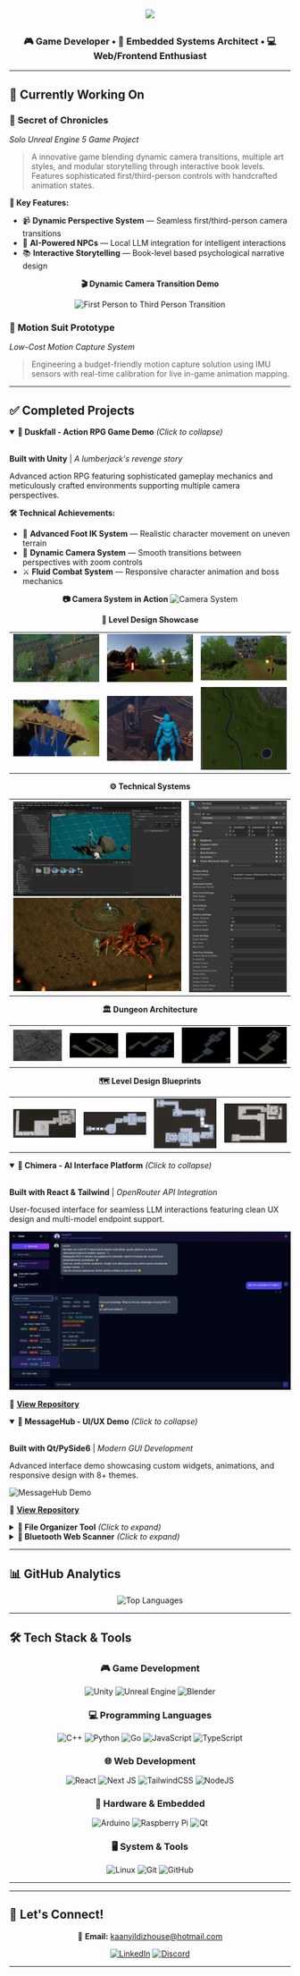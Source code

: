 <h1 align="center">
  <img src="https://readme-typing-svg.herokuapp.com/?font=Righteous&size=35&center=true&vCenter=true&width=500&height=70&duration=4000&lines=Hi+There!+👋;+I'm+Kaan+-Oruç-+YILDIZ!;" />
</h1>

<h3 align="center">🎮 Game Developer • 🔧 Embedded Systems Architect • 💻 Web/Frontend Enthusiast</h3>



---

## 🔭 **Currently Working On**

### 🎯 **Secret of Chronicles** 
*Solo Unreal Engine 5 Game Project*

> A innovative game blending dynamic camera transitions, multiple art styles, and modular storytelling through interactive book levels. Features sophisticated first/third-person controls with handcrafted animation states.

**🌟 Key Features:**
- 📹 **Dynamic Perspective System** — Seamless first/third-person camera transitions
- 🤖 **AI-Powered NPCs** — Local LLM integration for intelligent interactions
- 📚 **Interactive Storytelling** — Book-level based psychological narrative design

<div align="center">
  
  **🎬 Dynamic Camera Transition Demo**
  
  ![First Person to Third Person Transition](src/Soc-Record.gif)
  
</div>

### 🦾 **Motion Suit Prototype**
*Low-Cost Motion Capture System*

> Engineering a budget-friendly motion capture solution using IMU sensors with real-time calibration for live in-game animation mapping.

---

## ✅ **Completed Projects**

<details open>
<summary><b>🏹 Duskfall - Action RPG Game Demo</b> <i>(Click to collapse)</i></summary>

<br>

**Built with Unity** | *A lumberjack's revenge story*

Advanced action RPG featuring sophisticated gameplay mechanics and meticulously crafted environments supporting multiple camera perspectives.

**🛠️ Technical Achievements:**
- 🦶 **Advanced Foot IK System** — Realistic character movement on uneven terrain
- 📸 **Dynamic Camera System** — Smooth transitions between perspectives with zoom controls  
- ⚔️ **Fluid Combat System** — Responsive character animation and boss mechanics

<div align="center">

**📷 Camera System in Action**
  ![Camera System](src/camera_top_map_view_and_character_movement.gif)

**🎨 Level Design Showcase**
<table>
  <tr>
    <td><img src="src/in_game_view_1.png" alt="In-Game View 1" width="300"/></td>
    <td><img src="src/in_game_view_2.png" alt="In-Game View 2" width="300"/></td>
    <td><img src="src/in_fly_view.png" alt="Fly View" width="300"/></td>
  </tr>
  <tr>
    <td><img src="src/in_game_view_bridge.png" alt="Bridge Scene" width="300"/></td>
    <td><img src="src/antagonist.png" alt="Antagonist" width="300"/></td>
    <td><img src="src/main_map_top_view.png" alt="Main Map Top View" width="300"/></td>
  </tr>
</table>

**⚙️ Technical Systems**
<table>
  <tr>
    <td width="50%">
      <img src="src/foot_IK_system.png" alt="Foot IK System" width="100%"/><br>
      <img src="src/boss_fight.png" alt="Boss Fight" width="100%"/>
    </td>
    <td width="30%"><img src="src/character_inspector .png" alt="Character Inspector" width="100%"/></td>
  </tr>
</table>

**🏛️ Dungeon Architecture**
<table>
  <tr>
    <td><img src="src/dungeon_isometric_view_1.png" alt="Isometric View 1" width="190"/></td>
    <td><img src="src/dungeon_isometric_view_2.png" alt="Isometric View 2" width="190"/></td>
    <td><img src="src/dungeon_isometric_view_3.png" alt="Isometric View 3" width="190"/></td>
    <td><img src="src/dungeon_isometric_view_4.png" alt="Isometric View 4" width="190"/></td>
    <td><img src="src/dungeon_isometric_view_5.png" alt="Isometric View 5" width="190"/></td>
  </tr>
</table>

**🗺️ Level Design Blueprints**
<table>
  <tr>
    <td><img src="src/duskfall_dungeon_top_view1.png" alt="Dungeon Top View 1" width="400"/></td>
    <td><img src="src/duskfall_dungeon_top_view2.png" alt="Dungeon Top View 2" width="400"/></td>
    <td><img src="src/duskfall_dungeon_top_view3.png" alt="Dungeon Top View 3" width="400"/></td>
    <td><img src="src/duskfall_dungeon_top_view4.png" alt="Dungeon Top View 4" width="400"/></td>
  </tr>
</table>

</div>

</details>

<details open>
<summary><b>🤖 Chimera - AI Interface Platform</b> <i>(Click to collapse)</i></summary>

<br>

**Built with React & Tailwind** | *OpenRouter API Integration*

User-focused interface for seamless LLM interactions featuring clean UX design and multi-model endpoint support.

![Chimera Screenshot](https://github.com/MC-Oruc/Chimera/blob/main/screenshot/screenshot.png)

🔗 **[View Repository](https://github.com/MC-Oruc/chimera)**

</details>

<details open>
<summary><b>🎨 MessageHub - UI/UX Demo</b> <i>(Click to collapse)</i></summary>

<br>

**Built with Qt/PySide6** | *Modern GUI Development*

Advanced interface demo showcasing custom widgets, animations, and responsive design with 8+ themes.

![MessageHub Demo](https://github.com/MC-Oruc/PySide6-PyQt-UI-Demo/blob/main/screenshots/demo.gif)

🔗 **[View Repository](https://github.com/MC-Oruc/PySide6-PyQt-UI-Demo)**

</details>

<details>
<summary><b>📁 File Organizer Tool</b> <i>(Click to expand)</i></summary>

<br>

**Built with Python & Tkinter** | *Cross-Platform File Management*

Intelligent file organization tool with GUI/CLI interfaces, supporting 10+ languages and automated directory structuring.

![File Organizer](https://github.com/MC-Oruc/File-Organizer-Tool/blob/main/screenshots/file-organizer-screenshot.png)

🔗 **[View Repository](https://github.com/MC-Oruc/file-organizer-tool)**

</details>

<details>
<summary><b>📡 Bluetooth Web Scanner</b> <i>(Click to expand)</i></summary>

<br>

**Built with Pico W** | *IoT & Web Integration*

Microcontroller-based Bluetooth scanning system with real-time web interface and WiFi connectivity.

</details>

---

## 📊 **GitHub Analytics**

<div align="center">

  
  ![Top Languages](https://github-readme-stats.vercel.app/api/top-langs/?username=MC-Oruc&theme=radical&hide_border=false&include_all_commits=true&count_private=true&layout=compact)
  
</div>

---

## 🛠️ **Tech Stack & Tools**

<div align="center">

### 🎮 **Game Development**
![Unity](https://img.shields.io/badge/Unity-%23000000.svg?style=for-the-badge&logo=unity&logoColor=white)
![Unreal Engine](https://img.shields.io/badge/unrealengine-%23313131.svg?style=for-the-badge&logo=unrealengine&logoColor=white)
![Blender](https://img.shields.io/badge/blender-%23F5792A.svg?style=for-the-badge&logo=blender&logoColor=white)

### 💻 **Programming Languages**
![C++](https://img.shields.io/badge/c++-%2300599C.svg?style=for-the-badge&logo=c%2B%2B&logoColor=white)
![Python](https://img.shields.io/badge/python-3670A0?style=for-the-badge&logo=python&logoColor=ffdd54)
![Go](https://img.shields.io/badge/go-%2300ADD8.svg?style=for-the-badge&logo=go&logoColor=white)
![JavaScript](https://img.shields.io/badge/javascript-%23323330.svg?style=for-the-badge&logo=javascript&logoColor=%23F7DF1E)
![TypeScript](https://img.shields.io/badge/typescript-%23007ACC.svg?style=for-the-badge&logo=typescript&logoColor=white)

### 🌐 **Web Development**
![React](https://img.shields.io/badge/react-%2320232a.svg?style=for-the-badge&logo=react&logoColor=%2361DAFB)
![Next JS](https://img.shields.io/badge/Next-black?style=for-the-badge&logo=next.js&logoColor=white)
![TailwindCSS](https://img.shields.io/badge/tailwindcss-%2338B2AC.svg?style=for-the-badge&logo=tailwind-css&logoColor=white)
![NodeJS](https://img.shields.io/badge/node.js-6DA55F?style=for-the-badge&logo=node.js&logoColor=white)

### 🔧 **Hardware & Embedded**
![Arduino](https://img.shields.io/badge/-Arduino-00979D?style=for-the-badge&logo=Arduino&logoColor=white)
![Raspberry Pi](https://img.shields.io/badge/-RaspberryPi-C51A4A?style=for-the-badge&logo=Raspberry-Pi)
![Qt](https://img.shields.io/badge/Qt-%23217346.svg?style=for-the-badge&logo=Qt&logoColor=white)

### 🖥️ **System & Tools**
![Linux](https://img.shields.io/badge/Linux-FCC624?style=for-the-badge&logo=linux&logoColor=black)
![Git](https://img.shields.io/badge/git-%23F05033.svg?style=for-the-badge&logo=git&logoColor=white)
![GitHub](https://img.shields.io/badge/github-%23121011.svg?style=for-the-badge&logo=github&logoColor=white)

</div>

---
---
## 🤝 **Let's Connect!**

<div align="center">
  
  📧 **Email:** kaanyildizhouse@hotmail.com
  
  [![LinkedIn](https://img.shields.io/badge/LinkedIn-%230077B5.svg?style=for-the-badge&logo=linkedin&logoColor=white)](https://linkedin.com/in/kaan-oruc-yildiz)
  [![Discord](https://img.shields.io/badge/Discord-%235865F2.svg?style=for-the-badge&logo=discord&logoColor=white)](https://discord.gg/mc_oruc)
  
</div>

---
